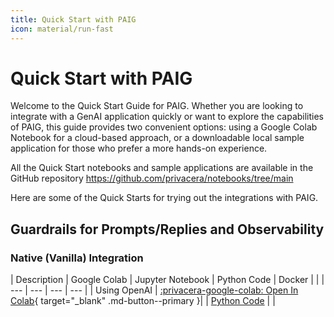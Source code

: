 ```yaml
---
title: Quick Start with PAIG
icon: material/run-fast
---
```


# Quick Start with PAIG

Welcome to the Quick Start Guide for PAIG. Whether you are looking to integrate with a GenAI application quickly or want
to explore the capabilities of PAIG, this guide provides two convenient options: using a Google Colab Notebook for a
cloud-based approach, or a downloadable local sample application for those who prefer a more hands-on experience.

All the Quick Start notebooks and sample applications are available in the GitHub repository https://github.com/privacera/notebooks/tree/main

Here are some of the Quick Starts for trying out the integrations with PAIG.

## Guardrails for Prompts/Replies and Observability

### Native (Vanilla) Integration

| Description | Google Colab | Jupyter Notebook | Python Code | Docker |
|  | --- | --- | --- | --- |
| Using OpenAI | [:privacera-google-colab: Open In Colab](https://colab.research.google.com/github/privacera/notebooks/blob/main/paig-os/google-colab/PAIG_OpenAI.ipynb){ target="_blank" .md-button--primary }| | [Python Code](../integration/langchain.html#sample-code) | |





